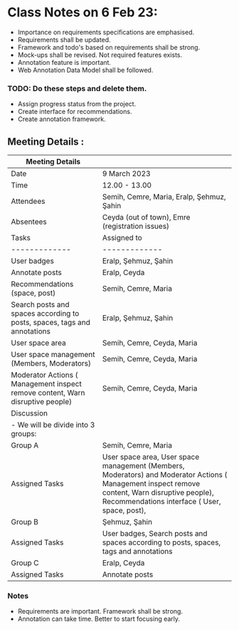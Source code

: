 # Class Notes on 6 Feb 23:

- Importance on requirements specifications are emphasised.
- Requirements shall be updated.
- Framework and todo's based on requirements shall be strong.
- Mock-ups shall be revised. Not required features exists.
- Annotation feature is important. 
- Web Annotation Data Model shall be followed.

### TODO: Do these steps and delete them.

- Assign progress status from the project.
- Create interface for recommendations.
- Create annotation framework.

## Meeting Details :

| Meeting Details                                                                |                                                                                                                                                                                                   |
|--------------------------------------------------------------------------------|---------------------------------------------------------------------------------------------------------------------------------------------------------------------------------------------------|
| Date                                                                           | 9 March 2023                                                                                                                                                                                      |
| Time                                                                           | 12.00 - 13.00                                                                                                                                                                                     |
| Attendees                                                                      | Semih, Cemre,  Maria, Eralp, Şehmuz, Şahin                                                                                                                                                        |
| Absentees                                                                      | Ceyda (out of town), Emre (registration issues)                                                                                                                                                   
| Tasks                                                                          | Assigned to                                                                                                                                                                                       |
| -------------                                                                  | -------------                                                                                                                                                                                     |
| User badges                                                                    | Eralp, Şehmuz, Şahin                                                                                                                                                                              |
| Annotate posts                                                                 | Eralp, Ceyda                                                                                                                                                                                      |
| Recommendations (space, post)                                                  | Semih, Cemre, Maria                                                                                                                                                                               |
| Search posts and spaces according to posts, spaces, tags and annotations       | Eralp, Şehmuz, Şahin                                                                                                                                                                              |
| User space area                                                                | Semih, Cemre, Ceyda, Maria                                                                                                                                                                        |
| User space management (Members, Moderators)                                    | Semih, Cemre, Ceyda, Maria                                                                                                                                                                        |
| Moderator Actions ( Management inspect remove content, Warn disruptive people) | Semih, Cemre, Ceyda, Maria                                                                                                                                                                        |
| Discussion                                                                     |                                                                                                                                                                                                   |
| - We will be divide into 3 groups:                                             ||
| Group A                                                                        | Semih, Cemre, Maria                                                                                                                                                                               |
| Assigned Tasks                                                                 | User space area, User space management (Members, Moderators) and Moderator Actions ( Management inspect remove content, Warn disruptive people),  Recommendations interface ( User, space, post), |
| Group B                                                                        | Şehmuz, Şahin                                                                                                                                                                                     |
| Assigned Tasks                                                                 | User badges, Search posts and spaces according to posts, spaces, tags and annotations                                                                                                             |
| Group C                                                                        | Eralp, Ceyda                                                                                                                                                                                      |
| Assigned Tasks                                                                 | Annotate posts                                                                                                                                                                                    



### Notes

- Requirements are important. Framework shall be strong.
- Annotation can take time. Better to start focusing early.
